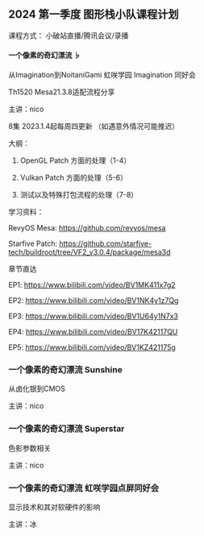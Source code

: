 ## 2024 第一季度 图形栈小队课程计划

课程方式：
小破站直播/腾讯会议/录播


#### 一个像素的奇幻漂流 ♭

从Imagination到NoitaniGami
虹咲学园 Imagination 同好会

Th1520 Mesa21.3.8适配流程分享

主讲：nico

8集 2023.1.4起每周四更新 （如遇意外情况可能推迟）

大纲：

1. OpenGL Patch 方面的处理（1-4）

2. Vulkan Patch 方面的处理（5-6）

3. 测试以及特殊打包流程的处理（7-8）

学习资料：

RevyOS Mesa: https://github.com/revyos/mesa

Starfive Patch: https://github.com/starfive-tech/buildroot/tree/VF2_v3.0.4/package/mesa3d

章节直达

EP1: https://www.bilibili.com/video/BV1MK411x7g2

EP2: https://www.bilibili.com/video/BV1NK4y1z7Qg

EP3: https://www.bilibili.com/video/BV1U64y1N7x3

EP4: https://www.bilibili.com/video/BV17K42117QU

EP5: https://www.bilibili.com/video/BV1KZ421175g


### 一个像素的奇幻漂流 Sunshine

从卤化银到CMOS

主讲：nico

### 一个像素的奇幻漂流 Superstar

色影参数相关

主讲：nico

### 一个像素的奇幻漂流 虹咲学园点屏同好会

显示技术和其对软硬件的影响

主讲：冰
